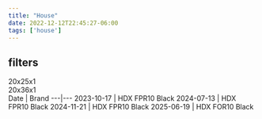 ```yaml
---
title: "House"
date: 2022-12-12T22:45:27-06:00
tags: ['house']
---
```


## filters 
20x25x1  
20x36x1  
Date | Brand
---|---
2023-10-17 | HDX FPR10 Black 
2024-07-13 | HDX FPR10 Black 
2024-11-21 | HDX FPR10 Black 
2025-06-19 | HDX FOR10 Black
